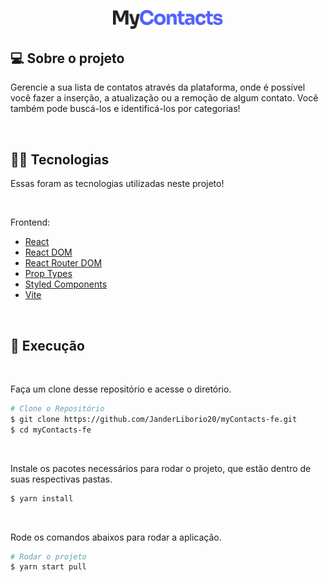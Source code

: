 <p align="center">
  <img src="./src/assets/images/logo.svg" width="35%">
</p>

## 💻 Sobre o projeto

Gerencie a sua lista de contatos através da plataforma, onde é possível você fazer a inserção, a atualização ou a remoção de algum contato. Você também pode buscá-los e identificá-los por categorias!

<br>

## 👨‍💻 Tecnologias
Essas foram as tecnologias utilizadas neste projeto!

<br>

Frontend:
- [React](https://reactjs.org/)
- [React DOM](https://reactjs.org/docs/react-dom.html)
- [React Router DOM](https://reactrouter.com/en/main)
- [Prop Types](https://www.npmjs.com/package/prop-types)
- [Styled Components](https://styled-components.com/)
- [Vite](https://vitejs.dev/)

<br>

## 🚀 Execução

<br>

Faça um clone desse repositório e acesse o diretório.
```bash
# Clone o Repositório
$ git clone https://github.com/JanderLiborio20/myContacts-fe.git
$ cd myContacts-fe
```

<br>

Instale os pacotes necessários para rodar o projeto, que estão dentro de suas respectivas pastas.
```bash
$ yarn install
```

<br>

Rode os comandos abaixos para rodar a aplicação.
```bash
# Rodar o projeto
$ yarn start pull
